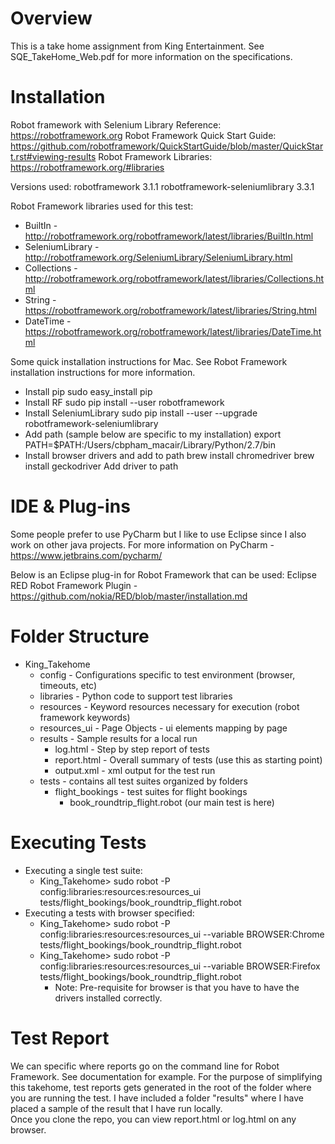 Overview
===============
This is a take home assignment from King Entertainment.
See SQE_TakeHome_Web.pdf for more information on the specifications. 

Installation 
===============
Robot framework with Selenium Library 
Reference: https://robotframework.org
Robot Framework Quick Start Guide: https://github.com/robotframework/QuickStartGuide/blob/master/QuickStart.rst#viewing-results
Robot Framework Libraries: https://robotframework.org/#libraries 

Versions used: 
    robotframework    3.1.1
    robotframework-seleniumlibrary    3.3.1

Robot Framework libraries used for this test:
- BuiltIn - http://robotframework.org/robotframework/latest/libraries/BuiltIn.html
- SeleniumLibrary - http://robotframework.org/SeleniumLibrary/SeleniumLibrary.html
- Collections - http://robotframework.org/robotframework/latest/libraries/Collections.html
- String - https://robotframework.org/robotframework/latest/libraries/String.html
- DateTime - https://robotframework.org/robotframework/latest/libraries/DateTime.html

Some quick installation instructions for Mac.  See Robot Framework installation instructions for more information.
- Install pip 
	sudo easy_install pip
- Install RF
	sudo pip install --user robotframework
- Install SeleniumLibrary 
	sudo pip install --user --upgrade robotframework-seleniumlibrary
- Add path (sample below are specific to my installation)
	export PATH=$PATH:/Users/cbpham_macair/Library/Python/2.7/bin
- Install browser drivers and add to path
	brew install chromedriver
	brew install geckodriver
	Add driver to path

IDE & Plug-ins
===============
Some people prefer to use PyCharm but I like to use Eclipse since I also work on other java projects.
For more information on PyCharm - https://www.jetbrains.com/pycharm/

Below is an Eclipse plug-in for Robot Framework that can be used:
Eclipse RED Robot Framework Plugin - https://github.com/nokia/RED/blob/master/installation.md

Folder Structure
===============
* King_Takehome  
  * config - Configurations specific to test environment (browser, timeouts, etc)
  * libraries - Python code to support test libraries
  * resources - Keyword resources necessary for execution (robot framework keywords)
  * resources_ui - Page Objects - ui elements mapping by page  
  * results - Sample results for a local run
    * log.html - Step by step report of tests 
    * report.html - Overall summary of tests (use this as starting point)
    * output.xml - xml output for the test run 
  * tests - contains all test suites organized by folders 
    * flight_bookings - test suites for flight bookings 
      * book_roundtrip_flight.robot (our main test is here)

Executing Tests
===============
* Executing a single test suite:
  * King_Takehome> sudo robot -P config:libraries:resources:resources_ui tests/flight_bookings/book_roundtrip_flight.robot
* Executing a tests with browser specified:
  * King_Takehome> sudo robot -P config:libraries:resources:resources_ui --variable BROWSER:Chrome tests/flight_bookings/book_roundtrip_flight.robot
  * King_Takehome> sudo robot -P config:libraries:resources:resources_ui --variable BROWSER:Firefox tests/flight_bookings/book_roundtrip_flight.robot
    * Note: Pre-requisite for browser is that you have to have the drivers installed correctly.    

Test Report
===============
We can specific where reports go on the command line for Robot Framework.  See documentation for example. 
For the purpose of simplifying this takehome, test reports gets generated in the root of the folder where you are running the test.
I have included a folder "results" where I have placed a sample of the result that I have run locally.  
Once you clone the repo, you can view report.html or log.html on any browser. 
				
